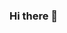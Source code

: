### Hi there 👋

<!--
**moreschifio17/moreschifio17** is a ✨ _special_ ✨ repository because its `README.md` (this file) appears on your GitHub profile.

Here are some ideas to get you started:

- 🔭 I’m currently working on Laravel Framework
- 🌱 I’m currently learning Laravel Framework, Heroku, Firebase
- 📫 How to reach me: Twitter: @moreschifio17  


-->
